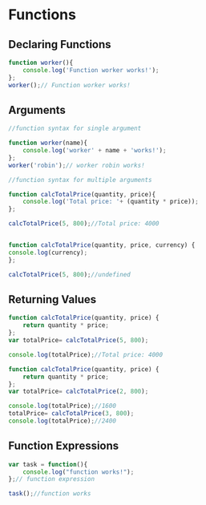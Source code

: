 # Functions

## Declaring Functions
```javascript
function worker(){
	console.log('Function worker works!');
};
worker();// Function worker works!

```
## Arguments
```javascript
//function syntax for single argument

function worker(name){
	console.log('worker' + name + 'works!');
};
worker('robin');// worker robin works!

//function syntax for multiple arguments

function calcTotalPrice(quantity, price){
	console.log('Total price: '+ (quantity * price));
};

calcTotalPrice(5, 800);//Total price: 4000


function calcTotalPrice(quantity, price, currency) {
console.log(currency);
};

calcTotalPrice(5, 800);//undefined
```

## Returning Values
```javascript
function calcTotalPrice(quantity, price) {
	return quantity * price;
};
var totalPrice= calcTotalPrice(5, 800);

console.log(totalPrice);//Total price: 4000
```

```javascript
function calcTotalPrice(quantity, price) {
	return quantity * price;
};
var totalPrice= calcTotalPrice(2, 800);

console.log(totalPrice);//1600
totalPrice= calcTotalPrice(3, 800);
console.log(totalPrice);//2400

```

## Function Expressions
```javascript
var task = function(){
	console.log("function works!");
};// function expression

task();//function works
